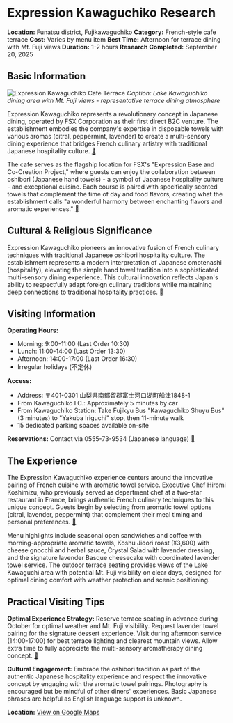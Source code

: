 # Expression Kawaguchiko Research

**Location:** Funatsu district, Fujikawaguchiko
**Category:** French-style cafe terrace
**Cost:** Varies by menu item
**Best Time:** Afternoon for terrace dining with Mt. Fuji views
**Duration:** 1-2 hours
**Research Completed:** September 20, 2025

## Basic Information

![Expression Kawaguchiko Cafe Terrace](https://upload.wikimedia.org/wikipedia/commons/7/7a/Cafe_Mahi-Mahi%2C_Ishigaki%2C_Japan.JPG)
*Caption: Lake Kawaguchiko dining area with Mt. Fuji views - representative terrace dining atmosphere*

Expression Kawaguchiko represents a revolutionary concept in Japanese dining, operated by FSX Corporation as their first direct B2C venture. The establishment embodies the company's expertise in disposable towels with various aromas (citral, peppermint, lavender) to create a multi-sensory dining experience that bridges French culinary artistry with traditional Japanese hospitality culture. [🔗](https://f-expression.com/kawaguchiko/)

The cafe serves as the flagship location for FSX's "Expression Base and Co-Creation Project," where guests can enjoy the collaboration between oshibori (Japanese hand towels) - a symbol of Japanese hospitality culture - and exceptional cuisine. Each course is paired with specifically scented towels that complement the time of day and food flavors, creating what the establishment calls "a wonderful harmony between enchanting flavors and aromatic experiences." [🔗](https://atpress.com/news/432050)

## Cultural & Religious Significance

Expression Kawaguchiko pioneers an innovative fusion of French culinary techniques with traditional Japanese oshibori hospitality culture. The establishment represents a modern interpretation of Japanese omotenashi (hospitality), elevating the simple hand towel tradition into a sophisticated multi-sensory dining experience. This cultural innovation reflects Japan's ability to respectfully adapt foreign culinary traditions while maintaining deep connections to traditional hospitality practices. [🔗](https://www.porta-y.jp/en/182239)

## Visiting Information

**Operating Hours:**
- Morning: 9:00-11:00 (Last Order 10:30)
- Lunch: 11:00-14:00 (Last Order 13:30)
- Afternoon: 14:00-17:00 (Last Order 16:30)
- Irregular holidays (不定休)

**Access:**
- Address: 〒401-0301 山梨県南都留郡富士河口湖町船津1848-1
- From Kawaguchiko I.C.: Approximately 5 minutes by car
- From Kawaguchiko Station: Take Fujikyu Bus "Kawaguchiko Shuyu Bus" (3 minutes) to "Yakuba Iriguchi" stop, then 11-minute walk
- 15 dedicated parking spaces available on-site

**Reservations:** Contact via 0555-73-9534 (Japanese language) [🔗](https://f-expression.com/kawaguchiko/)

## The Experience

The Expression Kawaguchiko experience centers around the innovative pairing of French cuisine with aromatic towel service. Executive Chef Hiromi Koshimizu, who previously served as department chef at a two-star restaurant in France, brings authentic French culinary techniques to this unique concept. Guests begin by selecting from aromatic towel options (citral, lavender, peppermint) that complement their meal timing and personal preferences. [🔗](https://www.porta-y.jp/en/gourmet/182556)

Menu highlights include seasonal open sandwiches and coffee with morning-appropriate aromatic towels, Koshu Jidori roast (¥3,600) with cheese gnocchi and herbal sauce, Crystal Salad with lavender dressing, and the signature lavender Basque cheesecake with coordinated lavender towel service. The outdoor terrace seating provides views of the Lake Kawaguchi area with potential Mt. Fuji visibility on clear days, designed for optimal dining comfort with weather protection and scenic positioning.

## Practical Visiting Tips

**Optimal Experience Strategy:** Reserve terrace seating in advance during October for optimal weather and Mt. Fuji visibility. Request lavender towel pairing for the signature dessert experience. Visit during afternoon service (14:00-17:00) for best terrace lighting and clearest mountain views. Allow extra time to fully appreciate the multi-sensory aromatherapy dining concept. [🔗](https://www.tripadvisor.com/Restaurant_Review-g1165976-d33349263-Reviews-Expression_Kawaguchiko-Fujikawaguchiko_machi_Minamitsuru_gun_Yamanashi_Prefectu.html)

**Cultural Engagement:** Embrace the oshibori tradition as part of the authentic Japanese hospitality experience and respect the innovative concept by engaging with the aromatic towel pairings. Photography is encouraged but be mindful of other diners' experiences. Basic Japanese phrases are helpful as English language support is unknown.

**Location:** [View on Google Maps](https://maps.google.com/maps?q=35.5033,138.7644)